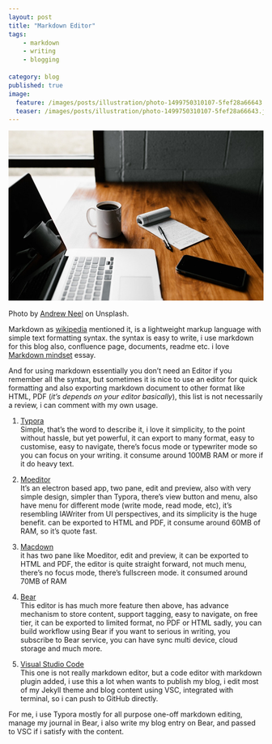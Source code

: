 ```yaml
---
layout: post
title: "Markdown Editor"
tags: 
    - markdown
    - writing
    - blogging

category: blog
published: true
image:
  feature: /images/posts/illustration/photo-1499750310107-5fef28a66643.jpeg
  teaser: /images/posts/illustration/photo-1499750310107-5fef28a66643.jpeg
---
```


![](/images/posts/illustration/photo-1499750310107-5fef28a66643.jpeg)
<div class="photo-credit">Photo by <a href="https://unsplash.com/photos/cckf4TsHAuw">Andrew Neel</a> on Unsplash.</div>

Markdown as [wikipedia](https://id.wikipedia.org/wiki/Markdown) mentioned it, is a lightweight markup language with simple text formatting syntax. the syntax is easy to write, i use markdown for this blog also, confluence page, documents, readme etc. i love [Markdown mindset](https://hiltmon.com/blog/2012/02/20/the-markdown-mindset/) essay.

And for using markdown essentially you don’t need an Editor if you remember all the syntax, but sometimes it is nice to use an editor for quick formatting and also exporting markdown document to other format like HTML, PDF (_it’s depends on your editor basically_), this list is not necessarily a review, i can comment with my own usage.
<!--more-->

1. [Typora](https://typora.io/)   
Simple, that’s the word to describe it, i love it simplicity, to the point without 
hassle, but yet powerful, it can export to many format, easy to customise, easy to navigate, there’s focus mode or typewriter mode so you can focus on your writing. it consume around 100MB RAM or more if it do heavy text.

3. [Moeditor](https://github.com/Moeditor/Moeditor)   
It’s an electron based app, two pane, edit and preview, also with very simple design, simpler than Typora, there’s view button and menu, also have menu for different mode (write mode, read mode, etc), it’s resembling IAWriter from UI perspectives, and its simplicity is the huge benefit. can be exported to HTML and PDF, it consume around 60MB of RAM, so it’s quote fast.

4. [Macdown](https://macdown.uranusjr.com/)   
it has two pane like Moeditor, edit and preview, it can be exported to HTML and PDF, the editor is quite straight forward, not much menu, there’s no focus mode, there’s fullscreen mode. it consumed around 70MB of RAM

5. [Bear](http://www.bear-writer.com/)   
This editor is has much more feature then above, has advance mechanism to store content, support tagging, easy to navigate, on free tier, it can be exported to limited format, no PDF or HTML sadly, you can build workflow using Bear if you want to serious in writing, you subscribe to Bear service, you can have sync multi device, cloud storage and much more.

5. [Visual Studio Code](https://code.visualstudio.com/)   
This one is not really markdown editor, but a code editor with markdown plugin added, i use this a lot when wants to publish my blog, i edit most of my Jekyll theme and blog content using VSC, integrated with terminal, so i can push to GitHub directly.

For me, i use Typora mostly for all purpose one-off markdown editing, manage my journal in Bear, i also write my blog entry on Bear, and passed to VSC if i satisfy with the content.